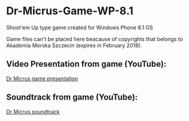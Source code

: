 # Dr-Micrus-Game-WP-8.1
Shoot'em Up type game created for Windows Phone 8.1 OS

Game files can't be placed here beacause of copyrights that belongs to Akademia Morska Szczecin (expires in February 2018).

## Video Presentation from game (YouTube):
<a href="https://www.youtube.com/watch?v=KYJJHByPmMw">Dr Micrus game presentation</a>

## Soundtrack from game (YouTube):
<a href="https://www.youtube.com/watch?v=QBilMITcf_A">Dr Micrus soundtrack</a>
